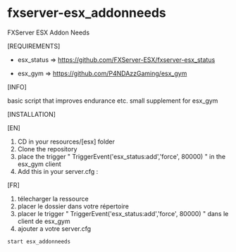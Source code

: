 # fxserver-esx_addonneeds
FXServer ESX Addon Needs

[REQUIREMENTS]

- esx_status => https://github.com/FXServer-ESX/fxserver-esx_status

- esx_gym    => https://github.com/P4NDAzzGaming/esx_gym

[INFO]

basic script that improves endurance etc. small supplement for esx_gym 

[INSTALLATION]

[EN]

1) CD in your resources/[esx] folder
2) Clone the repository
3) place the trigger " TriggerEvent('esx_status:add','force', 80000) " in the esx_gym client
4) Add this in your server.cfg :

[FR]

1) télecharger la ressource 
2) placer le dossier dans votre répertoire
3) placer le trigger  " TriggerEvent('esx_status:add','force', 80000) " dans le client de esx_gym 
4) ajouter a votre server.cfg

```
start esx_addonneeds
```
